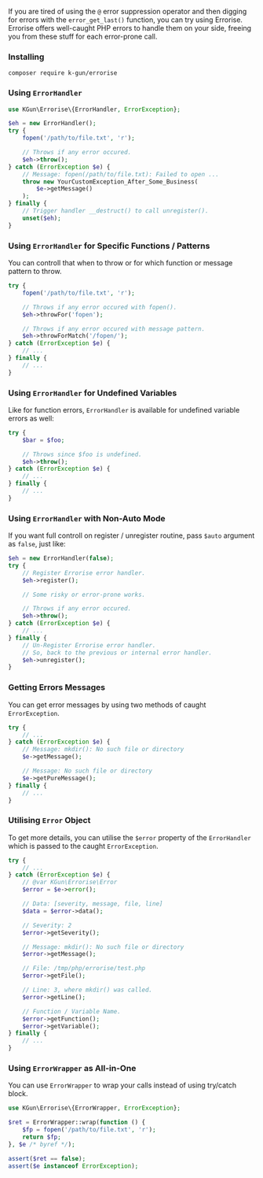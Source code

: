 If you are tired of using the `@` error suppression operator and then digging for errors with the `error_get_last()` function, you can try using Errorise. Errorise offers well-caught PHP errors to handle them on your side, freeing you from these stuff for each error-prone call.

### Installing
```
composer require k-gun/errorise
```

### Using `ErrorHandler`

```php
use KGun\Errorise\{ErrorHandler, ErrorException};

$eh = new ErrorHandler();
try {
    fopen('/path/to/file.txt', 'r');

    // Throws if any error occured.
    $eh->throw();
} catch (ErrorException $e) {
    // Message: fopen(/path/to/file.txt): Failed to open ...
    throw new YourCustomException_After_Some_Business(
        $e->getMessage()
    );
} finally {
    // Trigger handler __destruct() to call unregister().
    unset($eh);
}
```

### Using `ErrorHandler` for Specific Functions / Patterns

You can controll that when to throw or for which function or message pattern to throw.

```php
try {
    fopen('/path/to/file.txt', 'r');

    // Throws if any error occured with fopen().
    $eh->throwFor('fopen');

    // Throws if any error occured with message pattern.
    $eh->throwForMatch('/fopen/');
} catch (ErrorException $e) {
    // ...
} finally {
    // ...
}
```

### Using `ErrorHandler` for Undefined Variables

Like for function errors, `ErrorHandler` is available for undefined variable errors as well:

```php
try {
    $bar = $foo;

    // Throws since $foo is undefined.
    $eh->throw();
} catch (ErrorException $e) {
    // ...
} finally {
    // ...
}
```

### Using `ErrorHandler` with Non-Auto Mode

If you want full controll on register / unregister routine, pass `$auto` argument as `false`, just like:

```php
$eh = new ErrorHandler(false);
try {
    // Register Errorise error handler.
    $eh->register();

    // Some risky or error-prone works.

    // Throws if any error occured.
    $eh->throw();
} catch (ErrorException $e) {
    // ...
} finally {
    // Un-Register Errorise error handler.
    // So, back to the previous or internal error handler.
    $eh->unregister();
}
```

### Getting Errors Messages

You can get error messages by using two methods of caught `ErrorException`.

```php
try {
    // ...
} catch (ErrorException $e) {
    // Message: mkdir(): No such file or directory
    $e->getMessage();

    // Message: No such file or directory
    $e->getPureMessage();
} finally {
    // ...
}
```

### Utilising `Error` Object

To get more details, you can utilise the `$error` property of the `ErrorHandler` which is passed to the caught `ErrorException`.

```php
try {
    // ...
} catch (ErrorException $e) {
    // @var KGun\Errorise\Error
    $error = $e->error();

    // Data: [severity, message, file, line]
    $data = $error->data();

    // Severity: 2
    $error->getSeverity();

    // Message: mkdir(): No such file or directory
    $error->getMessage();

    // File: /tmp/php/errorise/test.php
    $error->getFile();

    // Line: 3, where mkdir() was called.
    $error->getLine();

    // Function / Variable Name.
    $error->getFunction();
    $error->getVariable();
} finally {
    // ...
}
```

### Using `ErrorWrapper` as All-in-One

You can use `ErrorWrapper` to wrap your calls instead of using try/catch block.

```php
use KGun\Errorise\{ErrorWrapper, ErrorException};

$ret = ErrorWrapper::wrap(function () {
    $fp = fopen('/path/to/file.txt', 'r');
    return $fp;
}, $e /* byref */);

assert($ret == false);
assert($e instanceof ErrorException);
```
